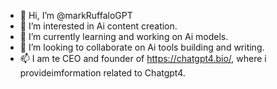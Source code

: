 - 👋 Hi, I’m @markRuffaloGPT
- 👀 I’m interested in Ai content creation.
- 🌱 I’m currently learning and working on Ai models.
- 💞️ I’m looking to collaborate on Ai tools building and writing.
- 📫 I am te CEO and founder of https://chatgpt4.bio/, where i provideimformation related to Chatgpt4.

<!---
markRuffaloGPT/markRuffaloGPT is a ✨ special ✨ repository because its `README.md` (this file) appears on your GitHub profile.
You can click the Preview link to take a look at your changes.
--->
